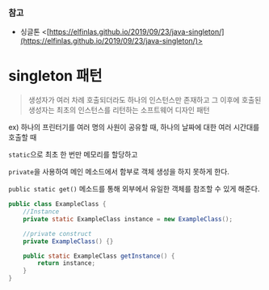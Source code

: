 ### 참고
- 싱글톤 <[https://elfinlas.github.io/2019/09/23/java-singleton/](https://elfinlas.github.io/2019/09/23/java-singleton/)>

# singleton 패턴

> 생성자가 여러 차례 호출되더라도 하나의 인스턴스만 존재하고 그 이후에 호출된 생성자는 최초의 인스턴스를 리턴하는 소프트웨어 디자인 패턴

ex) 하나의 프린터기를 여러 명의 사원이 공유할 때, 하나의 날짜에 대한 여러 시간대를 호출할 때

`static`으로 최초 한 번만 메모리를 할당하고

`private`을 사용하여 메인 메소드에서 함부로 객체 생성을 하지 못하게 한다.

`public static get()` 메소드를 통해 외부에서 유일한 객체를 참조할 수 있게 해준다.

```java
public class ExampleClass {
    //Instance
    private static ExampleClass instance = new ExampleClass();

    //private construct
    private ExampleClass() {}

    public static ExampleClass getInstance() {
        return instance;
    }
}
```
